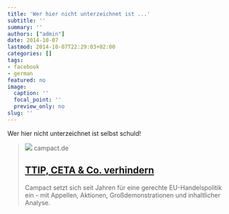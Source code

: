 ```yaml
---
title: 'Wer hier nicht unterzeichnet ist ...'
subtitle: ''
summary: ''
authors: ["admin"]
date: 2014-10-07
lastmod: 2014-10-07T22:29:03+02:00
categories: []
tags:
- facebook
- german
featured: no
image:
  caption: ''
  focal_point: ''
  preview_only: no
slug: ''
---
```

Wer hier nicht unterzeichnet ist selbst schuld!
> [![](https://www.campact.de/wp-content/uploads/2021/05/handelspolitik-finanzpolitik.jpg)](https://www.campact.de/ttip-ebi/ebi-appell/teilnehmen/)
> campact.de
> ## [TTIP, CETA & Co. verhindern](https://www.campact.de/ttip-ebi/ebi-appell/teilnehmen/)
>
>Campact setzt sich seit Jahren für eine gerechte EU-Handelspolitik ein - mit Appellen, Aktionen, Großdemonstrationen und inhaltlicher Analyse.


